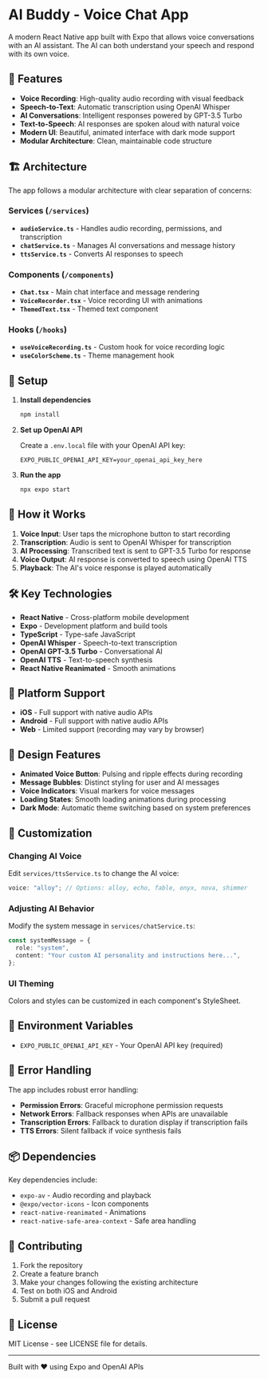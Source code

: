 # AI Buddy - Voice Chat App

A modern React Native app built with Expo that allows voice conversations with an AI assistant. The AI can both understand your speech and respond with its own voice.

## 🎯 Features

- **Voice Recording**: High-quality audio recording with visual feedback
- **Speech-to-Text**: Automatic transcription using OpenAI Whisper
- **AI Conversations**: Intelligent responses powered by GPT-3.5 Turbo
- **Text-to-Speech**: AI responses are spoken aloud with natural voice
- **Modern UI**: Beautiful, animated interface with dark mode support
- **Modular Architecture**: Clean, maintainable code structure

## 🏗️ Architecture

The app follows a modular architecture with clear separation of concerns:

### Services (`/services`)

- **`audioService.ts`** - Handles audio recording, permissions, and transcription
- **`chatService.ts`** - Manages AI conversations and message history
- **`ttsService.ts`** - Converts AI responses to speech

### Components (`/components`)

- **`Chat.tsx`** - Main chat interface and message rendering
- **`VoiceRecorder.tsx`** - Voice recording UI with animations
- **`ThemedText.tsx`** - Themed text component

### Hooks (`/hooks`)

- **`useVoiceRecording.ts`** - Custom hook for voice recording logic
- **`useColorScheme.ts`** - Theme management hook

## 🚀 Setup

1. **Install dependencies**

   ```bash
   npm install
   ```

2. **Set up OpenAI API**

   Create a `.env.local` file with your OpenAI API key:

   ```env
   EXPO_PUBLIC_OPENAI_API_KEY=your_openai_api_key_here
   ```

3. **Run the app**
   ```bash
   npx expo start
   ```

## 🎤 How it Works

1. **Voice Input**: User taps the microphone button to start recording
2. **Transcription**: Audio is sent to OpenAI Whisper for transcription
3. **AI Processing**: Transcribed text is sent to GPT-3.5 Turbo for response
4. **Voice Output**: AI response is converted to speech using OpenAI TTS
5. **Playback**: The AI's voice response is played automatically

## 🛠️ Key Technologies

- **React Native** - Cross-platform mobile development
- **Expo** - Development platform and build tools
- **TypeScript** - Type-safe JavaScript
- **OpenAI Whisper** - Speech-to-text transcription
- **OpenAI GPT-3.5 Turbo** - Conversational AI
- **OpenAI TTS** - Text-to-speech synthesis
- **React Native Reanimated** - Smooth animations

## 📱 Platform Support

- **iOS** - Full support with native audio APIs
- **Android** - Full support with native audio APIs
- **Web** - Limited support (recording may vary by browser)

## 🎨 Design Features

- **Animated Voice Button**: Pulsing and ripple effects during recording
- **Message Bubbles**: Distinct styling for user and AI messages
- **Voice Indicators**: Visual markers for voice messages
- **Loading States**: Smooth loading animations during processing
- **Dark Mode**: Automatic theme switching based on system preferences

## 🔧 Customization

### Changing AI Voice

Edit `services/ttsService.ts` to change the AI voice:

```typescript
voice: "alloy"; // Options: alloy, echo, fable, onyx, nova, shimmer
```

### Adjusting AI Behavior

Modify the system message in `services/chatService.ts`:

```typescript
const systemMessage = {
  role: "system",
  content: "Your custom AI personality and instructions here...",
};
```

### UI Theming

Colors and styles can be customized in each component's StyleSheet.

## 📝 Environment Variables

- `EXPO_PUBLIC_OPENAI_API_KEY` - Your OpenAI API key (required)

## 🚦 Error Handling

The app includes robust error handling:

- **Permission Errors**: Graceful microphone permission requests
- **Network Errors**: Fallback responses when APIs are unavailable
- **Transcription Errors**: Fallback to duration display if transcription fails
- **TTS Errors**: Silent fallback if voice synthesis fails

## 📦 Dependencies

Key dependencies include:

- `expo-av` - Audio recording and playback
- `@expo/vector-icons` - Icon components
- `react-native-reanimated` - Animations
- `react-native-safe-area-context` - Safe area handling

## 🤝 Contributing

1. Fork the repository
2. Create a feature branch
3. Make your changes following the existing architecture
4. Test on both iOS and Android
5. Submit a pull request

## 📄 License

MIT License - see LICENSE file for details.

---

Built with ❤️ using Expo and OpenAI APIs
